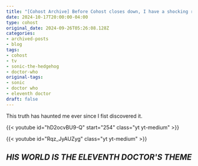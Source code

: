 ```yaml
---
title: "[Cohost Archive] Before Cohost closes down, I have a shocking revelation to make."
date: 2024-10-17T20:00:00-04:00
type: cohost
original_date: 2024-09-26T05:26:08.128Z
categories:
- archived-posts
- blog
tags:
- cohost
- tv
- sonic-the-hedgehog
- doctor-who
original-tags:
- sonic
- doctor who
- eleventh doctor
draft: false
---
```


This truth has haunted me ever since I fist discovered it.

{{< youtube id="hD2ocvBU9-Q" start="254" class="yt yt-medium" >}}

{{< youtube id="Rqz_JyAUZyg" class="yt yt-medium" >}}

## ***HIS WORLD IS THE ELEVENTH DOCTOR'S THEME***